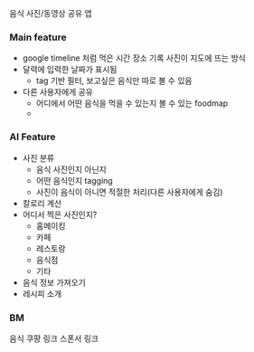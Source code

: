 
음식 사진/동영상 공유 앱

### Main feature
- google timeline 처럼 먹은 시간 장소 기록 사진이 지도에 뜨는 방식
- 달력에 입력한 날짜가 표시됨
	- tag 기반 필터, 보고싶은 음식만 따로 볼 수 있음
- 다른 사용자에게 공유
	- 어디에서 어떤 음식을 먹을 수 있는지 볼 수 있는 foodmap
	- 

### AI Feature
- 사진 분류
	- 음식 사진인지 아닌지
	- 어떤 음식인지 tagging
	- 사진이 음식이 아니면 적절한 처리(다른 사용자에게 숨김)
- 칼로리 계산
- 어디서 찍은 사진인지?
	- 홈메이킹
	- 카페
	- 레스토랑
	- 음식점
	- 기타
- 음식 정보 가져오기
- 레시피 소개


### BM
음식 쿠팡 링크
스폰서 링크





